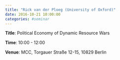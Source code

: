 ```yaml
---
title: "Rick van der Ploeg (University of Oxford)"
date: 2016-10-21 10:00:00
categories: #seminar
---
```


**Title**: Political Economy of Dynamic Resource Wars  

**Time**: 10:00 - 12:00  

**Venue**: MCC, Torgauer Straße 12-15, 10829 Berlin
